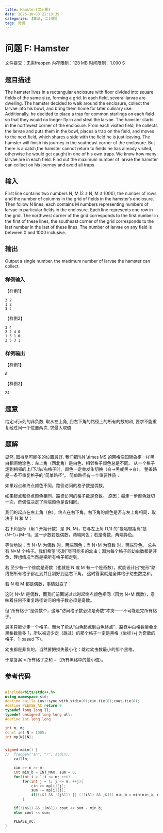 ```yaml
---
title: Hamster(二分图)
date: 2025-10-03 22:10:39
categories: [算法, 二分图]
tags: 奇偶
---
```


# 问题 F: Hamster
文件提交：无需freopen 内存限制：128 MB 时间限制：1.000 S
## 题目描述

The hamster lives in a rectangular enclosure with ﬂoor divided into square ﬁelds of the same size, forming a grid. In each ﬁeld, several larvae are dwelling. The hamster decided to walk around the enclosure, collect the larvae into his bowl, and bring them home for later culinary use. Additionally, he decided to place a trap for common starlings on each ﬁeld so that they would no longer ﬂy in and steal the larvae. The hamster starts in the northwest corner of the enclosure. From each visited ﬁeld, he collects the larvae and puts them in the bowl, places a trap on the ﬁeld, and moves to the next ﬁeld, which shares a side with the ﬁeld he is just leaving.
The hamster will ﬁnish his journey in the southeast corner of the enclosure. But there is a catch,the hamster cannot return to ﬁelds he has already visited, otherwise he would get caught in one of his own traps.
We know how many larvae are in each ﬁeld. Find out the maximum number of larvae the hamster can collect on his journey and avoid all traps.
## 输入

First line contains two numbers N, M (2 ≤ N, M ≤ 1000), the number of rows and the number of columns in the grid of ﬁelds in the hamster’s enclosure. Then follow N lines, each contains M numbers representing numbers of larvae in particular ﬁelds in the enclosure. Each line represents
one row in the grid. The northwest corner of the grid corresponds to the ﬁrst number in the ﬁrst of these lines, the southeast corner of the grid corresponds to the last number in the last of these lines.
The number of larvae on any ﬁeld is between 0 and 1000 inclusive.
## 输出

Output a single number, the maximum number of larvae the hamster can collect.
### 样例输入

【样例1】
```
2 2
1 2
3 4
```
【样例2】
```
3 4
2 2 4 0
1 3 1 0
2 5 3 1
```
### 样例输出

【样例1】
```
8
```
【样例2】
```
24
```

## 题意
给定`n`行`m`列的非负数, 取从左上角, 到右下角的路径上的所有的数的和, 要求不能重复经过同一个位置两次, 求最大取值


## 题解
显然, 取得尽可能多的位置最好.
我们把%N \times M$ 的网格像国际象棋一样黑白相间地涂色：左上角（西北角）是白色，相邻格子颜色总是不同。
从一个格子走到相邻的上/下/左/右格子时，颜色一定会发生切换（白→黑或黑→白）。
整条路是一条不重复格子的“简单路径”。
简单路径有一个重要性质：

如果起点和终点颜色不同，路径访问的格子数是偶数。

如果起点和终点颜色相同，路径访问的格子数是奇数。
原因：每走一步颜色就切一次，奇偶性决定了两端颜色是否相同。

我们的起点在左上角（白），终点在右下角。右下角的颜色是否与左上角相同，取决于 N 和 M：

右下角坐标（用 1 开始计数）是 (N, M)，它与左上角 (1,1) 的“曼哈顿距离”是 (N−1)+(M−1)。这一步数若是偶数，两端同色；若是奇数，两端异色。

等价地说：当 N+M 为偶数 时，两端同色；当 N+M 为奇数 时，两端异色。
总共有 N×M 个格子。我们希望“吃到”尽可能多的幼虫；因为每个格子的幼虫数都是非负，理想情况当然是把所有格子都走到。

若 至少有一个维度是奇数（也就是 N 或 M 有一个是奇数），就能设计出“蛇形”路线把所有格子都走到并且刚好到达右下角。
这时答案就是全体格子幼虫数之和。

若 N 和 M 都是偶数，事情就变了：

这时 N×M 是偶数，而我们前面说过此时起终点颜色相同（因为 N+M 偶数），意味着任何不重复路径访问的格子数必须是奇数。

但“所有格子”是偶数个，这与“访问格子数必须是奇数”冲突——不可能走完所有格子。

最多只能少走一个格子。而为了能从“白色起点到白色终点”，路径中白格数量会比黑格数量多 1，所以被迫少走（跳过）的那个格子一定是黑格（坐标 i+j 为奇数的格子，1-based 下）。

幼虫都是非负的，当然要把损失最小化：跳过幼虫数最小的那个黑格。

于是答案 = 所有格子之和 −（所有黑格中的最小值）。

## 参考代码
```cpp

#include<bits/stdc++.h>
using namespace std;
#define caillo ios::sync_with_stdio(0);cin.tie(0);cout.tie(0);
#define PLEASE_AC return 0
typedef long long ll;
typedef unsigned long long ull;
#define int long long

int n, m;
const int N = 1005;
int mp[N][N];


signed main() {
//	freopen("an", "r", stdin);
	caillo;

	cin >> n >> m;
	int min_b = INT_MAX, sum = 0;
	for(int i = 1;i <= n; ++i)
		for(int j = 1; j <= m; ++j){
			cin >> mp[i][j];
			sum += mp[i][j];
			if((i&1 && !(j&1)) || (!(i&1) && j&1)) min_b = min(min_b, mp[i][j]);
		}

	if(!(n&1) && !(m&1)) cout << sum - min_b;
	else cout << sum;

	PLEASE_AC;
}
```
